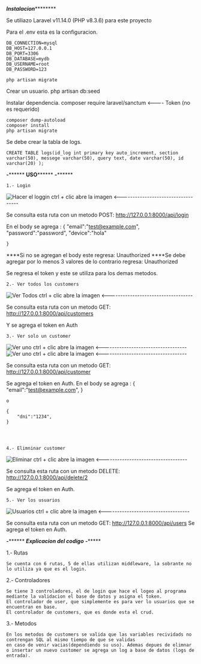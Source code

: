 

*************************Instalacion*********************************


Se utiliazo Laravel v11.14.0 (PHP v8.3.6) para este proyecto

Para el .env esta es la configuracion.

    DB_CONNECTION=mysql
    DB_HOST=127.0.0.1
    DB_PORT=3306
    DB_DATABASE=mydb
    DB_USERNAME=root
    DB_PASSWORD=123

    php artisan migrate

Crear un usuario.
    php artisan db:seed

Instalar dependencia.
    composer require laravel/sanctum  <---- Token (no es requerido)

    composer dump-autoload
    composer install
    php artisan migrate


Se debe crear la tabla de logs.

    CREATE TABLE logs(id_log int primary key auto_increment, section varchar(50), messege varchar(50), query text, date varchar(50), id varchar(20) );





*********************************-***************************************
********************************USO**************************************
*********************************-***************************************

    1.- Login

![Hacer el loggin](/public/image0.png)  ctrl + clic abre la imagen  <-----------------------------------

Se consulta esta ruta con un metodo POST: http://127.0.0.1:8000/api/login

En el body se agrega :
    {
        "email":"test@example.com",
        "password":"password",
        "device":"hola" 

    }

****Si no se agregan el body este regresa: Unauthorized
****Se debe agregar por lo menos 3 valores de lo contrario regresa: Unauthorized

Se regresa el token y este se utiliza para los demas metodos.




    2.- Ver todos los customers

![Ver Todos](/public/image1.png)  ctrl + clic abre la imagen  <-----------------------------------

Se consulta esta ruta con un metodo GET: http://127.0.0.1:8000/api/customers

Y se agrega el token en Auth





    3.- Ver solo un customer

![Ver uno](/public/imagec1.png)  ctrl + clic abre la imagen  <-----------------------------------
![Ver uno](/public/imagec2.png)  ctrl + clic abre la imagen  <-----------------------------------

Se consulta esta ruta con un metodo GET: http://127.0.0.1:8000/api/customer

Se agrega el token en Auth. En el body se agrega :
    {
        "email":"test@example.com",
    }

    o

    {
        "dni":"1234",
    }




    4.- Elimninar customer

![Eliminar](/public/image3.png)  ctrl + clic abre la imagen  <-----------------------------------

Se consulta esta ruta con un metodo DELETE: http://127.0.0.1:8000/api/delete/2

Se agrega el token en Auth. 





    5.- Ver los usuarios

![Usuarios](/public/image4.png)  ctrl + clic abre la imagen  <-----------------------------------

Se consulta esta ruta con un metodo GET: http://127.0.0.1:8000/api/users
Se agrega el token en Auth. 




*********************************-***************************************
**************************Explicacion del codigo*************************
*********************************-***************************************

1.- Rutas

    Se cuenta con 6 rutas, 5 de ellas utilizan middleware, la sobrante no lo utiliza ya que es el login.


2.- Controladores

    Se tiene 3 controladores, el de login que hace el logeo al programa mediante la validacion el base de datos y asigna el token.
    El controlador de user, que simplemente es para ver lo usuarios que se encuentran en base.
    El controlador de customers, que es donde esta el crud.

3.- Metodos

    En los metodos de customers se valida que las variables recividads no contrengan SQL al mismo tiempo de que se validas
    en caso de venir vacias(dependiendo su uso). Ademas depues de elimnar o insertar un nuevo customer se agrega un log a base de datos (logs de entrada).



